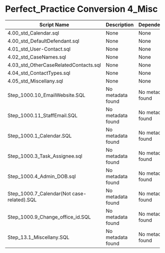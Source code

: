 # Perfect_Practice Conversion 4_Misc

| Script Name | Description | Dependencies |
|-------------|-------------|-------------|
| 4.00_std_Calendar.sql | None | None |
| 4.00_std_DefaultDefendant.sql | None | None |
| 4.01_std_User-Contact.sql | None | None |
| 4.02_std_CaseNames.sql | None | None |
| 4.03_std_OtherCaseRelatedContacts.sql | None | None |
| 4.04_std_ContactTypes.sql | None | None |
| 4.05_std_Miscellany.sql | None | None |
| Step_1000.10_EmailWebsite.SQL | No metadata found | No metadata found |
| Step_1000.11_StaffEmail.SQL | No metadata found | No metadata found |
| Step_1000.1_Calendar.SQL | No metadata found | No metadata found |
| Step_1000.3_Task_Assignee.sql | No metadata found | No metadata found |
| Step_1000.4_Admin_DOB.sql | No metadata found | No metadata found |
| Step_1000.7_Calendar(Not case-related).SQL | No metadata found | No metadata found |
| Step_1000.9_Change_office_id.SQL | No metadata found | No metadata found |
| Step_13.1_Miscellany.SQL | No metadata found | No metadata found |

